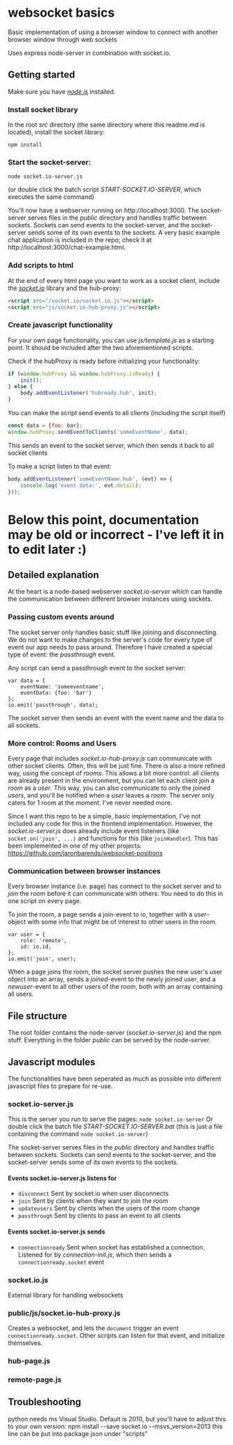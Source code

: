 # websocket basics

Basic implementation of using a browser window to connect with another browser window through web sockets

Uses express node-server in combination with socket.io.

## Getting started

Make sure you have [_node.js_](https://nodejs.org/en/) installed.

### Install socket library

In the root _src_ directory (the same directory where this readme.md is located), install the socket library:
````
npm install
````

### Start the socket-server:
````
node socket.io-server.js
````

(or double click the batch script _START-SOCKET.IO-SERVER_, which executes the same command)

You'll now have a webserver running on http://localhost:3000. The socket-server serves files in the _public_ directory and handles traffic between sockets. Sockets can send events to the socket-server, and the socket-server sends some of its own events to the sockets. A very basic example chat application is included in the repo; check it at http://localhost:3000/chat-example.html.

### Add scripts to html

At the end of every html page you want to work as a socket client, include the [_socket.io_](https://socket.io/) library and the hub-proxy:
````html
<script src="/socket.io/socket.io.js"></script>
<script src="js/socket.io-hub-proxy.js"></script>
````

### Create javascript functionality

For your own page functionality, you can use _js/template.js_ as a starting point. It should be included after the two aforementioned scripts.

Check if the hubProxy is ready before initializing your functionality:
````javascript
if (window.hubProxy && window.hubProxy.isReady) {
    init();
} else {
    body.addEventListener('hubready.hub', init);
}
````

You can make the script send events to all clients (including the script itself)
````javascript
const data = {foo: bar};
window.hubProxy.sendEventToClients('someEventName', data);
````
This sends an event to the socket server, which then sends it back to all socket clients

To make a script listen to that event:
````javascript
body.addEventListener('someEventName.hub', (evt) => {
    console.log('event data:', evt.detail);
}));
````

# Below this point, documentation may be old or incorrect - I've left it in to edit later :)

## Detailed explanation

At the heart is a node-based webserver _socket.io-server_ which can handle the communication between different browser instances using sockets.

### Passing custom events around

The socket server only handles basic stuff like joining and disconnecting. We do not want to make changes to the server's code for every type of event our app needs to pass around. Therefore I have created a special type of event: the _passthrough_ event.

Any script can send a passthrough event to the socket server:
````
var data = {
    eventName: 'someeventname',
    eventData: {foo: 'bar'}
};
io.emit('passthrough', data);
````
The socket server then sends an event with the event name and the data to all sockets.


### More control: Rooms and Users
Every page that includes _socket.io-hub-proxy.js_ can communicate with other socket clients.
Often, this will be just fine. There is also a more refined way, using the concept of _rooms_. This allows a bit more control: all clients are already present in the environment, but you can let each client join a _room_ as a _user_. This way, you can also communicate to only the joined _users_, and you'll be notified when a _user_ leaves a _room_. The server only caters for 1 room at the moment. I've never needed more.

Since I want this repo to be a simple, basic implementation, I've not included any code for this in the frontend implementation. However, the _socket.io-server.js_ does already include event listeners (like ``socket.on('join', ...)`` and functions for this (like ``joinHandler``). This has been implemented in one of my other projects: https://github.com/jaronbarends/websocket-positions

### Communication between browser instances

Every browser instance (i.e. page) has connect to the socket server and to _join_ the room before it can communicate with others. You need to do this in one script on every page.

To join the room, a page sends a join-event to io, together with a _user_-object with some info that might be of interest to other users in the room.
````
var user = {
    role: 'remote',
    id: io.id,
};
io.emit('join', user);
````

When a page joins the room, the socket server pushes the new user's user object into an array, sends a _joined_-event to the newly joined user, and a _newuser_-event to all other users of the room, both with an array containing all users.

## File structure

The root folder contains the node-server (_socket.io-server.js_) and the npm stuff. Everything in the folder _public_ can be served by the node-server.

## Javascript modules

The functionalities have been seperated as much as possible into different javascript files to prepare for re-use.

### socket.io-server.js

This is the server you run to serve the pages: `node socket.io-server`
Or double click the batch file _START-SOCKET.IO-SERVER.bat_ (this is just a file containing the command `node socket.io-server`)

The socket-server serves files in the _public_ directory and handles traffic between sockets. Sockets can send events to the socket-server, and the socket-server sends some of its own events to the sockets.

#### Events socket.io-server.js listens for
* `disconnect` Sent by socket.io when user disconnects
* `join` Sent by clients when they want to join the room
* `updateusers` Sent by clients when the users of the room change
* `passthrough` Sent by clients to pass an event to all clients

#### Events socket.io-server.js sends
* `connectionready` Sent when socket has established a connection. Listened for by _connection-init.js_, which then sends a `connectionready.socket` event

### socket.io.js

External library for handling websockets

### public/js/socket.io-hub-proxy.js

Creates a websocket, and lets the `document` trigger an event `connectionready.socket`. Other scripts can listen for that event, and initialize themselves.

### hub-page.js


### remote-page.js








## Troubleshooting

python needs ms Visual Studio. Default is 2010, but you'll have to adjust this to your own version: 
 npm install --save socket.io --msvs_version=2013
this line can be  put into package.json under "scripts"
